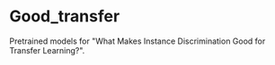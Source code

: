 # Good_transfer
Pretrained models for "What Makes Instance Discrimination Good for Transfer Learning?".
